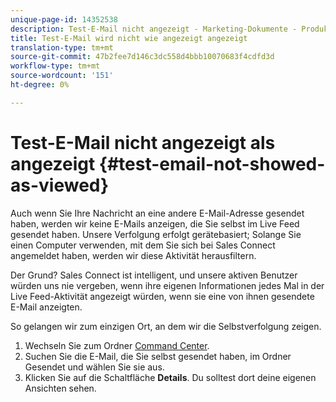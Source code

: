 ```yaml
---
unique-page-id: 14352538
description: Test-E-Mail nicht angezeigt - Marketing-Dokumente - Produktdokumentation
title: Test-E-Mail wird nicht wie angezeigt angezeigt
translation-type: tm+mt
source-git-commit: 47b2fee7d146c3dc558d4bbb10070683f4cdfd3d
workflow-type: tm+mt
source-wordcount: '151'
ht-degree: 0%

---
```



# Test-E-Mail nicht angezeigt als angezeigt {#test-email-not-showed-as-viewed}

Auch wenn Sie Ihre Nachricht an eine andere E-Mail-Adresse gesendet haben, werden wir keine E-Mails anzeigen, die Sie selbst im Live Feed gesendet haben. Unsere Verfolgung erfolgt gerätebasiert; Solange Sie einen Computer verwenden, mit dem Sie sich bei Sales Connect angemeldet haben, werden wir diese Aktivität herausfiltern.

Der Grund? Sales Connect ist intelligent, und unsere aktiven Benutzer würden uns nie vergeben, wenn ihre eigenen Informationen jedes Mal in der Live Feed-Aktivität angezeigt würden, wenn sie eine von ihnen gesendete E-Mail anzeigten.

So gelangen wir zum einzigen Ort, an dem wir die Selbstverfolgung zeigen.

1. Wechseln Sie zum Ordner [Command Center](http://toutapp.com/next#emails/command_center).
1. Suchen Sie die E-Mail, die Sie selbst gesendet haben, im Ordner Gesendet und wählen Sie sie aus.
1. Klicken Sie auf die Schaltfläche **Details**. Du solltest dort deine eigenen Ansichten sehen.

